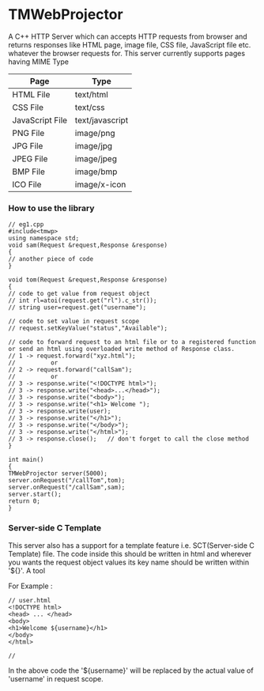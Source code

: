 # TMWebProjector
A C++ HTTP Server which can accepts HTTP requests from browser and returns responses like HTML page, image file, CSS file, JavaScript file etc. whatever the browser requests for.
This server currently supports pages having MIME Type

|Page|Type|
|--------|------|
|HTML File|text/html|
|CSS File|text/css|
|JavaScript File|text/javascript |
|PNG File|image/png|
|JPG File|image/jpg|
|JPEG File|image/jpeg|
|BMP File|image/bmp|
|ICO File|image/x-icon|

### How to use the library
```
// eg1.cpp
#include<tmwp>
using namespace std;
void sam(Request &request,Response &response)
{
// another piece of code
}

void tom(Request &request,Response &response)
{
// code to get value from request object 
// int rl=atoi(request.get("rl").c_str());
// string user=request.get("username");

// code to set value in request scope
// request.setKeyValue("status","Available");

// code to forward request to an html file or to a registered function or send an html using overloaded write method of Response class.
// 1 -> request.forward("xyz.html");
//          or
// 2 -> request.forward("callSam");
//          or 
// 3 -> response.write("<!DOCTYPE html>");
// 3 -> response.write("<head>...</head>");
// 3 -> response.write("<body>");
// 3 -> response.write("<h1> Welcome ");
// 3 -> response.write(user);               
// 3 -> response.write("</h1>");
// 3 -> response.write("</body>");
// 3 -> response.write("</html>");
// 3 -> response.close();   // don't forget to call the close method
}

int main()
{
TMWebProjector server(5000);
server.onRequest("/callTom",tom);
server.onRequest("/callSam",sam);
server.start();
return 0;
}
```

### Server-side C Template
This server also has a support for a template feature i.e. SCT(Server-side C Template) file. The code inside this should be written in html and wherever you wants the request object values its key name should be written within '${}'. A tool 

For Example :
```
// user.html
<!DOCTYPE html>
<head> ... </head>
<body>
<h1>Welcome ${username}</h1>
</body>
</html>

// 
```

In the above code the '${username}' will be replaced by the actual value of 'username' in request scope.

